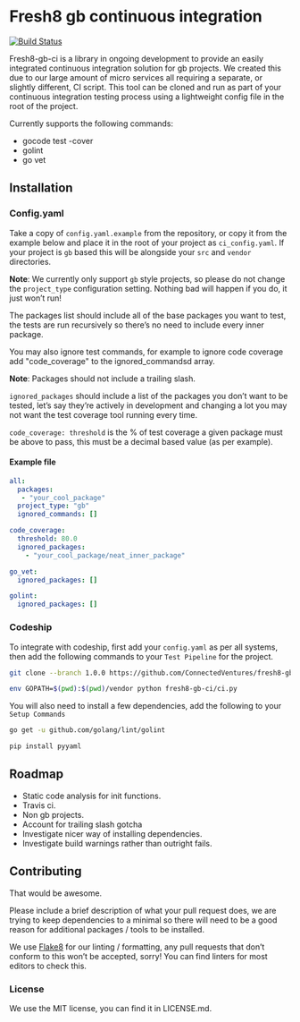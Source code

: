 # Fresh8 gb continuous integration
[![Build Status](https://travis-ci.org/ConnectedVentures/fresh8-gb-ci.svg?branch=master)](https://travis-ci.org/ConnectedVentures/fresh8-gb-ci)

Fresh8-gb-ci is a library in ongoing development to provide an easily integrated continuous integration solution for gb projects. We created this due to our large amount of micro services all requiring a separate, or slightly different, CI script. This tool can be cloned and run as part of your continuous integration testing process using a lightweight config file in the root of the project.

Currently supports the following commands:

* gocode test -cover
* golint
* go vet

## Installation

### Config.yaml

Take a copy of `config.yaml.example` from the repository, or copy it from the example below and place it in the root of your project as `ci_config.yaml`. If your project is `gb` based this will be alongside your `src` and `vendor` directories.

**Note**: We currently only support `gb` style projects, so please do not change the `project_type` configuration setting. Nothing bad will happen if you do, it just won’t run!

The packages list should include all of the base packages you want to test, the tests are run recursively so there’s no need to include every inner package.

You may also ignore test commands, for example to ignore code coverage add "code_coverage" to the ignored_commandsd array.

**Note**: Packages should not include a trailing slash.

`ignored_packages` should include a list of the packages you don’t want to be tested, let’s say they’re actively in development and changing a lot you may not want the test coverage tool running every time.

`code_coverage: threshold` is the % of test coverage a given package must be above to pass, this must be a decimal based value (as per example).

#### Example file

```YAML
all:
  packages:
   - "your_cool_package"
  project_type: "gb"
  ignored_commands: []

code_coverage:
  threshold: 80.0
  ignored_packages:
    - "your_cool_package/neat_inner_package"

go_vet:
  ignored_packages: []

golint:
  ignored_packages: []

```

### Codeship

To integrate with codeship, first add your `config.yaml` as per all systems, then add the following commands to your `Test Pipeline` for the project.

```bash
git clone --branch 1.0.0 https://github.com/ConnectedVentures/fresh8-gb-ci

env GOPATH=$(pwd):$(pwd)/vendor python fresh8-gb-ci/ci.py
```

You will also need to install a few dependencies, add the following to your `Setup Commands`

```bash
go get -u github.com/golang/lint/golint

pip install pyyaml
```

## Roadmap

* Static code analysis for init functions.
* Travis ci.
* Non gb projects.
* Account for trailing slash gotcha
* Investigate nicer way of installing dependencies.
* Investigate build warnings rather than outright fails.

## Contributing

That would be awesome.

Please include a brief description of what your pull request does, we are trying to keep dependencies to a minimal so there will need to be a good reason for additional packages / tools to be installed.

We use [Flake8](https://pypi.python.org/pypi/flake8) for our linting / formatting, any pull requests that don’t conform to this won’t be accepted, sorry! You can find linters for most editors to check this.

### License

We use the MIT license, you can find it in LICENSE.md.
